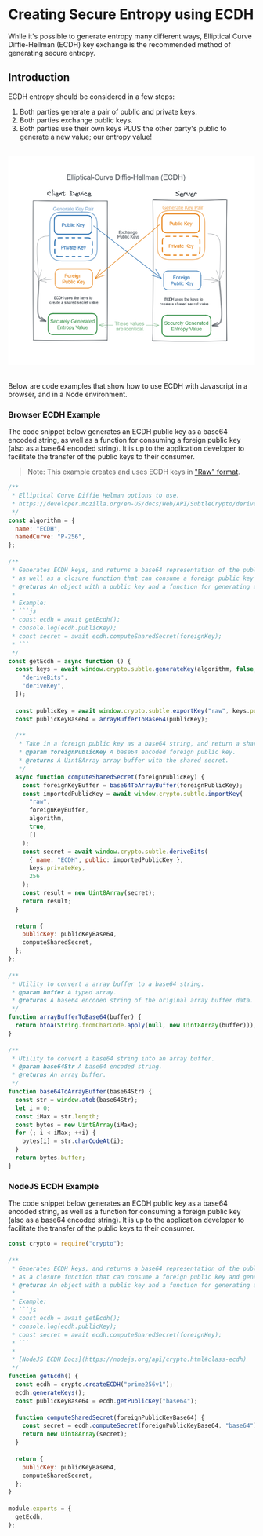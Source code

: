 # Creating Secure Entropy using ECDH

While it's possible to generate entropy many different ways, Elliptical Curve Diffie-Hellman (ECDH) key exchange is the recommended method of generating secure entropy.

## Introduction

ECDH entropy should be considered in a few steps:

1. Both parties generate a pair of public and private keys.
2. Both parties exchange public keys.
3. Both parties use their own keys PLUS the other party's public to generate a new value; our entropy value!

<br/>
<center>
  <img src="./images/ecdh.png" >
</center>
<br/>

Below are code examples that show how to use ECDH with Javascript in a browser, and in a Node environment.

### Browser ECDH Example

The code snippet below generates an ECDH public key as a base64 encoded string, as well as a function for consuming a foreign public key (also as a base64 encoded string). It is up to the application developer to facilitate the transfer of the public keys to their consumer.

> Note: This example creates and uses ECDH keys in ["Raw" format](https://developer.mozilla.org/en-US/docs/Web/API/SubtleCrypto/importKey#supported_formats).

````js
/**
 * Elliptical Curve Diffie Helman options to use.
 * https://developer.mozilla.org/en-US/docs/Web/API/SubtleCrypto/deriveKey#supported_algorithms
 */
const algorithm = {
  name: "ECDH",
  namedCurve: "P-256",
};

/**
 * Generates ECDH keys, and returns a base64 representation of the public key,
 * as well as a closure function that can consume a foreign public key and generate a shared secret.
 * @returns An object with a public key and a function for generating a shared secret.
 *
 * Example:
 * ```js
 * const ecdh = await getEcdh();
 * console.log(ecdh.publicKey);
 * const secret = await ecdh.computeSharedSecret(foreignKey);
 * ```
 */
const getEcdh = async function () {
  const keys = await window.crypto.subtle.generateKey(algorithm, false, [
    "deriveBits",
    "deriveKey",
  ]);

  const publicKey = await window.crypto.subtle.exportKey("raw", keys.publicKey);
  const publicKeyBase64 = arrayBufferToBase64(publicKey);

  /**
   * Take in a foreign public key as a base64 string, and return a shared secret as an array buffer.
   * @param foreignPublicKey A base64 encoded foreign public key.
   * @returns A Uint8Array array buffer with the shared secret.
   */
  async function computeSharedSecret(foreignPublicKey) {
    const foreignKeyBuffer = base64ToArrayBuffer(foreignPublicKey);
    const importedPublicKey = await window.crypto.subtle.importKey(
      "raw",
      foreignKeyBuffer,
      algorithm,
      true,
      []
    );
    const secret = await window.crypto.subtle.deriveBits(
      { name: "ECDH", public: importedPublicKey },
      keys.privateKey,
      256
    );
    const result = new Uint8Array(secret);
    return result;
  }

  return {
    publicKey: publicKeyBase64,
    computeSharedSecret,
  };
};

/**
 * Utility to convert a array buffer to a base64 string.
 * @param buffer A typed array.
 * @returns A base64 encoded string of the original array buffer data.
 */
function arrayBufferToBase64(buffer) {
  return btoa(String.fromCharCode.apply(null, new Uint8Array(buffer)));
}

/**
 * Utility to convert a base64 string into an array buffer.
 * @param base64Str A base64 encoded string.
 * @returns An array buffer.
 */
function base64ToArrayBuffer(base64Str) {
  const str = window.atob(base64Str);
  let i = 0;
  const iMax = str.length;
  const bytes = new Uint8Array(iMax);
  for (; i < iMax; ++i) {
    bytes[i] = str.charCodeAt(i);
  }
  return bytes.buffer;
}
````

### NodeJS ECDH Example

The code snippet below generates an ECDH public key as a base64 encoded string, as well as a function for consuming a foreign public key (also as a base64 encoded string). It is up to the application developer to facilitate the transfer of the public keys to their consumer.

````js
const crypto = require("crypto");

/**
 * Generates ECDH keys, and returns a base64 representation of the public key, as well
 * as a closure function that can consume a foreign public key and generate a shared secret.
 * @returns An object with a public key and a function for generating a shared secret.
 *
 * Example:
 * ```js
 * const ecdh = await getEcdh();
 * console.log(ecdh.publicKey);
 * const secret = await ecdh.computeSharedSecret(foreignKey);
 * ```
 *
 * [NodeJS ECDH Docs](https://nodejs.org/api/crypto.html#class-ecdh)
 */
function getEcdh() {
  const ecdh = crypto.createECDH("prime256v1");
  ecdh.generateKeys();
  const publicKeyBase64 = ecdh.getPublicKey("base64");

  function computeSharedSecret(foreignPublicKeyBase64) {
    const secret = ecdh.computeSecret(foreignPublicKeyBase64, "base64");
    return new Uint8Array(secret);
  }

  return {
    publicKey: publicKeyBase64,
    computeSharedSecret,
  };
}

module.exports = {
  getEcdh,
};
````
